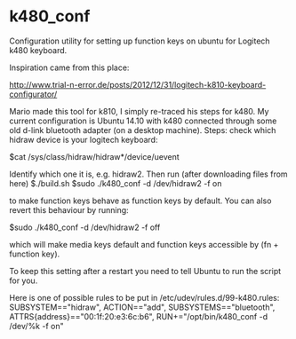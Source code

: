 # k480_conf
Configuration utility for setting up function keys on ubuntu for Logitech k480 keyboard.

Inspiration came from this place:

http://www.trial-n-error.de/posts/2012/12/31/logitech-k810-keyboard-configurator/

Mario made this tool for k810, I simply re-traced his steps for k480.
My current configuration is Ubuntu 14.10 with k480 connected through some old d-link bluetooth adapter (on a desktop machine). 
Steps:
check which hidraw device is your logitech keyboard:

$cat /sys/class/hidraw/hidraw*/device/uevent

Identify which one it is, e.g. hidraw2.
Then run (after downloading files from here)
$./build.sh
$sudo ./k480_conf -d /dev/hidraw2 -f on

to make function keys behave as function keys by default. You can also revert this behaviour by running:

$sudo ./k480_conf -d /dev/hidraw2 -f off

which will make media keys default and function keys accessible by (fn + function key).

To keep this setting after a restart you need to tell Ubuntu to run the script for you.

Here is one of possible rules to be put in /etc/udev/rules.d/99-k480.rules:
SUBSYSTEM=="hidraw", ACTION=="add", SUBSYSTEMS=="bluetooth", ATTRS{address}=="00:1f:20:e3:6c:b6", RUN+="/opt/bin/k480_conf -d /dev/%k -f on"
